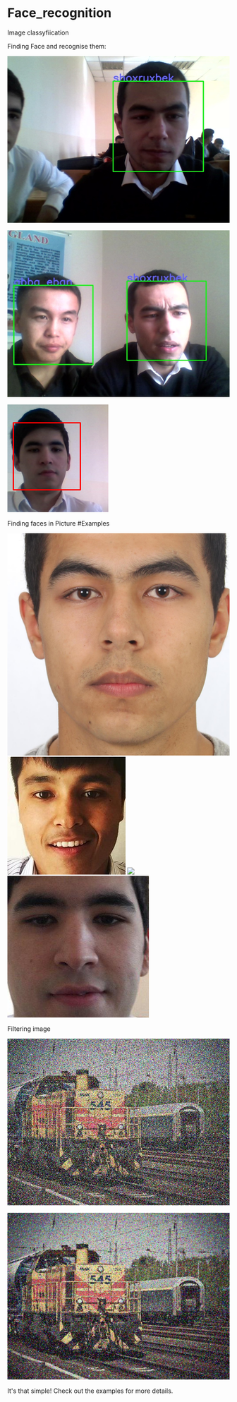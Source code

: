 # Face_recognition
Image classyfiication


Finding Face and recognise them:

![](/photos/detect/shoxruxbek.jpg)

![](/photos/detect/2.jpg)

![](/photos/detect_face.png)

Finding faces in Picture
   #Examples

![](/photos/image/shoxruxbek.jpg)
![](/photos/image/salim.jpg)
![](/photos/image/kamolldins.jpg)
![](/photos/image/Johongir.jpg)

Filtering image

![](/photos/filter/before.jpg)    

![](/photos/filter/after.png)    

It's that simple! Check out the examples for more details.
